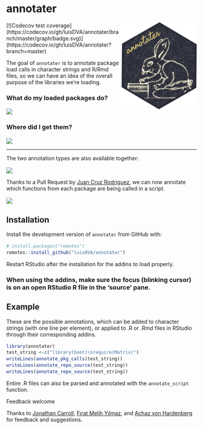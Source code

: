 
<!-- README.md is generated from README.Rmd. Please edit that file -->

# annotater

<img src='man/figures/logo.png' align="right" height="230" />
<!-- badges: start --> [![Codecov test
coverage](https://codecov.io/gh/luisDVA/annotater/branch/master/graph/badge.svg)](https://codecov.io/gh/luisDVA/annotater?branch=master)
<!-- badges: end -->

The goal of `annotater` is to annotate package load calls in character
strings and R/Rmd files, so we can have an idea of the overall purpose
of the libraries we’re loading.

### What do my loaded packages do?

<img src='https://raw.githubusercontent.com/luisdva/annotater/master/inst/media/annotcalls.gif' align="center" width="370px" />

### Where did I get them?

<img src='https://raw.githubusercontent.com/luisdva/annotater/master/inst/media/repos2.gif' align="center" width="370px" />

-----

The two annotation types are also available together:

<img src='https://raw.githubusercontent.com/luisdva/annotater/master/inst/media/repostitles.gif' align="center" width="370px" />

Thanks to a Pull Request by [Juan Cruz
Rodriguez](https://github.com/jcrodriguez1989), we can now annotate
which functions from each package are being called in a script.

<img src='https://raw.githubusercontent.com/luisdva/annotater/master/inst/media/jcruz.gif' align="center" width="370px" />

## Installation

Install the development version of `annotater` from GitHub with:

``` r
# install.packages("remotes")
remotes::install_github("luisDVA/annotater")
```

Restart RStudio after the installation for the addins to load properly.

### When using the addins, make sure the focus (blinking cursor) is on an open RStudio R file in the ‘source’ pane.

## Example

These are the possible annotations, which can be added to character
strings (with one line per element), or applied to .R or .Rmd files in
RStudio through their corresponding addins.

``` r
library(annotater)
test_string <-c("library(boot)\nrequire(Matrix)")
writeLines(annotate_pkg_calls(test_string))
writeLines(annotate_repo_source(test_string))
writeLines(annotate_repo_source(test_string))
```

Entire .R files can also be parsed and annotated with the
`annotate_script` function.

Feedback welcome

Thanks to [Jonathan Carroll](https://github.com/jonocarroll), [Fırat
Melih Yılmaz](https://twitter.com/fratmelhylmaz), and [Achaz von
Hardenberg](https://github.com/achazhardenberg) for feedback and
suggestions.
